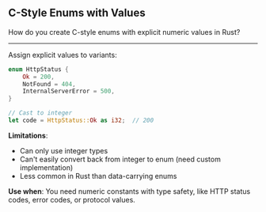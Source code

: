 ## C-Style Enums with Values

How do you create C-style enums with explicit numeric values in Rust?

---

Assign explicit values to variants:

```rust
enum HttpStatus {
    Ok = 200,
    NotFound = 404,
    InternalServerError = 500,
}

// Cast to integer
let code = HttpStatus::Ok as i32;  // 200
```

**Limitations**:
- Can only use integer types
- Can't easily convert back from integer to enum (need custom implementation)
- Less common in Rust than data-carrying enums

**Use when**: You need numeric constants with type safety, like HTTP status codes, error codes, or protocol values.

